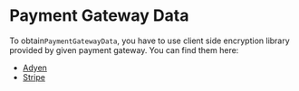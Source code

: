 # Payment Gateway Data

To obtain`PaymentGatewayData`, you have to use client side encryption library provided by given payment gateway. You can find them here:

* [Adyen](https://github.com/Adyen/CSE-JS)
* [Stripe](https://stripe.com/docs/stripe.js)

